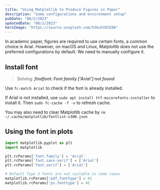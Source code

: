 ```yaml
---
title: "Using Matplotlib to Produce Figures in Paper"
description: "Some configurations and environment setup"
pubDate: "08/2/2023"
updatedDate: "08/2/2023"
heroImage: "https://source.unsplash.com/h3kuhYUCE9A"
---
```


In academic paper, figures are required to use certain fonts, a common choice is Arial.
However, on macOS and Linux, Matplotlib does not use the preferred configurations by default.
We need to manually configure it.

## Install font

> Solving: ***findfont: Font family ['Arial'] not found***

Use `fc-match Arial` to check if the font is already installed.

If Arial is not installed, use `sudo apt install ttf-mscorefonts-installer` to install it.
Then `sudo fc-cache -f -v` to refresh cache.

You may also need to clear Matplotlib cache by `rm ~/.cache/matplotlib/fontlist-v300.json`

## Using the font in plots

```python
import matplotlib.pyplot as plt
import matplotlib

plt.rcParams['font.family'] = 'Arial'
plt.rcParams['font.sans-serif'] = ['Arial']
plt.rcParams['font.serif'] = ['Arial']

# Default Type 3 fonts are not suitable in some cases
matplotlib.rcParams['pdf.fonttype'] = 42
matplotlib.rcParams['ps.fonttype'] = 42
```
